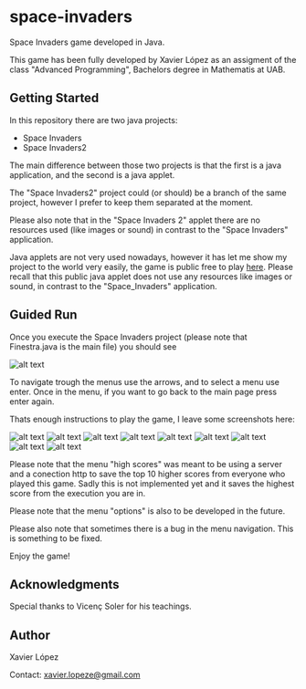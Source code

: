 # space-invaders
Space Invaders game developed in Java.

This game has been fully developed by Xavier López as an assigment of the class "Advanced Programming", Bachelors degree in Mathematis at UAB.

## Getting Started
In this repository there are two java projects:
* Space Invaders
* Space Invaders2

The main difference between those two projects is that the first is a java application, and the second is a java applet.

The "Space Invaders2" project could (or should) be a branch of the same project, however I prefer to keep them separated at the moment.

Please also note that in the "Space Invaders 2" applet there are no resources used (like images or sound) in contrast to the "Space Invaders" application.

Java applets are not very used nowadays, however it has let me show my project to the world very easily, the game is public free to play [here](https://xavierlopeze.github.io). Please recall that this public java applet does not use any resources like images or sound, in contrast to the "Space_Invaders" application. 


## Guided Run

Once you execute the Space Invaders project (please note that Finestra.java is the main file) you should see

![alt text](screenshots/p1.png)

To navigate trough the  menus use the arrows, and to select a menu use enter. Once in the menu, if you want to go back to the main page press enter again.

Thats enough instructions to play the game, I leave some screenshots here:

![alt text](screenshots/p2.jpeg)
![alt text](screenshots/p3.jpeg)
![alt text](screenshots/p4.jpeg)
![alt text](screenshots/p5.jpeg)
![alt text](screenshots/p6.jpeg)
![alt text](screenshots/p7.jpeg)
![alt text](screenshots/p8.jpeg)
![alt text](screenshots/p9.jpeg)
![alt text](screenshots/p10.jpeg)


Please note that the menu "high scores" was meant to be using a server and a conection http to save the top 10 higher scores from everyone who played this game. Sadly this is not implemented yet and it saves the highest score from the execution you are in.

Please note that the menu "options" is also to be developed in the future.

Please also note that sometimes there is a bug in the menu navigation. This is something to be fixed.

Enjoy the game!


## Acknowledgments
Special thanks to Vicenç Soler for his teachings.

## Author 
Xavier López

Contact:  xavier.lopeze@gmail.com

